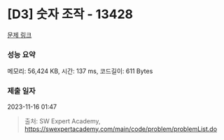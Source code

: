 # [D3] 숫자 조작 - 13428 

[문제 링크](https://swexpertacademy.com/main/code/problem/problemDetail.do?contestProbId=AX4EJPs68IkDFARe) 

### 성능 요약

메모리: 56,424 KB, 시간: 137 ms, 코드길이: 611 Bytes

### 제출 일자

2023-11-16 01:47



> 출처: SW Expert Academy, https://swexpertacademy.com/main/code/problem/problemList.do